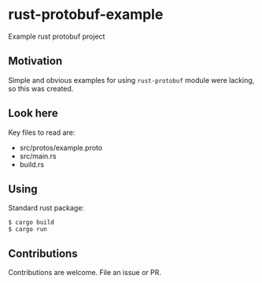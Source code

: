 # rust-protobuf-example

Example rust protobuf project

## Motivation

Simple and obvious examples for using `rust-protobuf` module were lacking, so this was created.

## Look here

Key files to read are:

* src/protos/example.proto
* src/main.rs
* build.rs

## Using

Standard rust package:
```
$ cargo build
$ cargo run
```

## Contributions

Contributions are welcome.  File an issue or PR.
